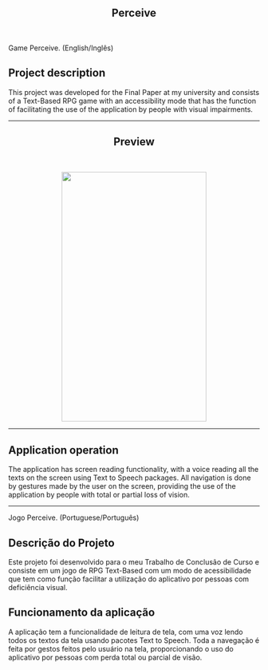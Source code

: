 <h2 align="center">Perceive</h2><br> 

Game Perceive. (English/Inglês)

## Project description

This project was developed for the Final Paper at my university and consists of a Text-Based RPG game with an accessibility mode that has the function of facilitating the use of the application by people with visual impairments.

---

   <h2 align="center">Preview </h2><br>

   <p align="center" >
   <img width="290px" height="500px" src="assets/demo/Perceive.gif">
   </p>

---



## Application operation

The application has screen reading functionality, with a voice reading all the texts on the screen using Text to Speech packages. All navigation is done by gestures made by the user on the screen, providing the use of the application by people with total or partial loss of vision.

---

Jogo Perceive. (Portuguese/Português)

## Descrição do Projeto

Este projeto foi desenvolvido para o meu Trabalho de Conclusão de Curso e consiste em um jogo de RPG Text-Based com um modo de acessibilidade que tem como função facilitar a utilização do aplicativo por pessoas com deficiência visual.

## Funcionamento da aplicação

A aplicação tem a funcionalidade de leitura de tela, com uma voz lendo todos os textos da tela usando pacotes Text to Speech. Toda a navegação é feita por gestos feitos pelo usuário na tela, proporcionando o uso do aplicativo por pessoas com perda total ou parcial de visão.
